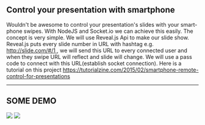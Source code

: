 ## Control your presentation with smartphone

Wouldn't be awesome to control your presentation's slides with your smart-phone swipes. 
With NodeJS and Socket.io we can achieve this easily. 
The concept is very simple. We will use Reveal.js Api to make our slide show. Reveal.js puts every slide number in URL with hashtag e.g. http://slide.com/#/1 , we will send this URL to every connected user and when they swipe URL will reflect and slide will change. We will use a pass code to connect with this URL(establish socket connection).
Here is a tutorial on this project https://tutorialzine.com/2015/02/smartphone-remote-control-for-presentations

---

## SOME DEMO

![](https://imgur.com/hgNxopZ.png)
![](https://imgur.com/EQGWhiY.png)
